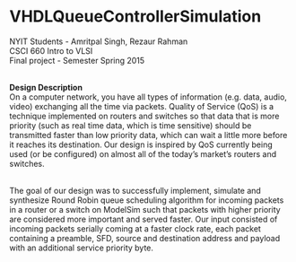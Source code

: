 # VHDLQueueControllerSimulation

NYIT Students - Amritpal Singh, Rezaur Rahman<br/>
CSCI 660 Intro to VLSI<br/>
Final project - Semester Spring 2015<br/><br/>

<b>Design Description</b><br/>
On a computer network, you have all types of information (e.g. data, audio, video) exchanging all the time via packets. Quality of Service (QoS) is a technique implemented on routers and switches so that data that is more priority (such as real time data, which is time sensitive) should be transmitted faster than low priority data, which can wait a little more before it reaches its destination. Our design is inspired by QoS currently being used (or be configured) on almost all of the today’s market’s routers and switches.<br/><br/>

The goal of our design was to successfully implement, simulate and synthesize Round Robin queue scheduling algorithm for incoming packets in a router or a switch on ModelSim such that packets with higher priority are considered more important and served faster. Our input consisted of incoming packets serially coming at a faster clock rate, each packet containing a preamble, SFD, source and destination address and payload with an additional service priority byte.

